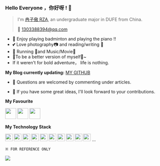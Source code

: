### Hello Everyone ，你好呀 ! 👋

> I'm [冉子傲 RZA](https://blog.csdn.net/weixin_43825727?spm=1000.2115.3001.5343), an undergraduate major in DUFE from China.
>
> :email: 1303388394@qq.com

*  :badminton: Enjoy playing badminton and playing the piano !!
*  :two_hearts: Love photography:camera: and reading/writing :book:
*  :white_flower: Running :running:and Music/Movie:movie_camera:
*  :triangular_flag_on_post:To be a better version of myself:facepunch:~
*  If it weren't for bold adventure， life is nothing.

**My Blog currently updating:** [MY GITHUB](https://github.com/AUDI-RAN)

* :speech_balloon: Questions are welcomed by commenting under articles.

* :thought_balloon: If you have some great ideas, I'll look forward to your contributions.

**My Favourite** 

<code><img height="35" src="https://img1.baidu.com/it/u=1359801534,1549102712&fm=253&fmt=auto&app=138&f=JPEG?w=600&h=395"></code>
<code><img height="35" src="https://img0.baidu.com/it/u=76143725,2540449494&fm=253&fmt=auto&app=120&f=JPEG?w=500&h=562"></code>
<code><img height="35" src="https://img0.baidu.com/it/u=3169533231,4219603311&fm=253&fmt=auto&app=138&f=JPEG?w=500&h=500"></code>

**My Technology Stack**

<code><img height="24" src="https://img2.baidu.com/it/u=3574863973,3090991588&fm=253&fmt=auto&app=120&f=JPEG?w=805&h=800"></code>
<code><img height="24" src="https://img2.baidu.com/it/u=3309929395,1825564067&fm=253&fmt=auto&app=138&f=JPEG?w=500&h=500"></code>
<code><img height="24" src="https://t15.baidu.com/it/u=657631420,1168967143&fm=224&app=112&f=PNG?w=500&h=500"></code>
<code><img height="24" src="https://img1.baidu.com/it/u=826357191,3098878560&fm=253&fmt=auto&app=138&f=JPEG?w=661&h=500"></code>
<code><img height="24" src="https://img1.baidu.com/it/u=1841121134,2443891427&fm=253&fmt=auto&app=138&f=PNG?w=502&h=500"></code>
<code><img height="24" src="https://img0.baidu.com/it/u=665211038,1634818861&fm=253&fmt=auto&app=138&f=JPEG?w=500&h=500"></code>
<code><img height="24" src="https://img0.baidu.com/it/u=199154205,1606130087&fm=253&fmt=auto&app=138&f=JPEG?w=279&h=237"></code>
<code><img height="24" src="https://img1.baidu.com/it/u=4158793675,4230769811&fm=253&fmt=auto&app=138&f=PNG?w=500&h=500"></code>
<code><img height="24" src="https://s1.ax1x.com/2020/07/15/UwFUNn.png"></code>
<code><img height="24" src="https://s1.ax1x.com/2020/07/15/UwFGng.png"></code>
...

`※ FOR REFERENCE ONLY`

<a>
  <img align="center" src="https://github-readme-stats.vercel.app/api?username=qsbit&show_icons=true" />
</a>

<!--
<a>
  <img align="center" src="https://github-readme-stats.vercel.app/api/top-langs/?username=qsbit&layout=compact" />
</a>
-->
